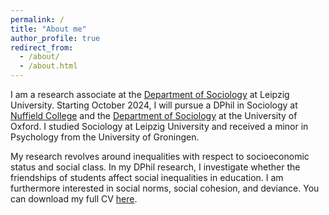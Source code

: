 ```yaml
---
permalink: /
title: "About me"
author_profile: true
redirect_from:
  - /about/
  - /about.html
---
```


I am a research associate at the [Department of Sociology](https://www.sozphil.uni-leipzig.de/en/institute-of-sociology?duid=52&cHash=8c742c73e79e13bf97cb951b64efc0f0) at Leipzig University. Starting October 2024, I will pursue a DPhil in Sociology at [Nuffield College](https://www.nuffield.ox.ac.uk/) and the [Department of Sociology](https://www.sociology.ox.ac.uk/home) at the University of Oxford. I studied Sociology at Leipzig University and received a minor in Psychology from the University of Groningen.

My research revolves around inequalities with respect to socioeconomic status and social class. In my DPhil research, I investigate whether the friendships of students affect social inequalities in education. I am furthermore interested in social norms, social cohesion, and deviance. You can download my full CV [here](https://github.com/TillHovestadt/CV/raw/main/CV_Hovestadt_EN.pdf).
